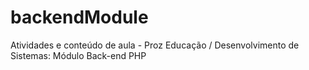 # backendModule
Atividades e conteúdo de aula - Proz Educação / Desenvolvimento de Sistemas: Módulo Back-end PHP
